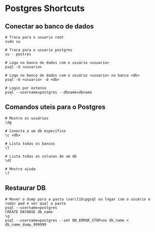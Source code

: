 # Postgres Shortcuts

## Conectar ao banco de dados

```
# Troca para o usuario root
sudo su

# Troca para o usuario postgres
su - postres

# Loga no banco de dados com o usuário <usuario>
psql -U <usuario>

# Loga no banco de dados com o usuário <usuario> no banco <db>
psql -U <usuario> -d <db>

# Login por extenso
psql --username=postgres --dbname=dbname
```

## Comandos uteis para o Postgres

```
# Mostra os usuários
\dg

# Conecta a um db específico
\c <db>

# Lista todas os bancos
\l

# Lista todas as colunas de um db
\dt

# Mostra ajuda
\?
```


## Restaurar DB

```
# Mover o dump para a pasta \var\lib\pgsql ou logar com o usuário e rodar pwd e ver qual a pasta
psql --username=postgres
CREATE DATABSE db_name
\q
psql --username=postgres --set ON_ERROR_STOP=on db_name < db_name_dump_999999

```
